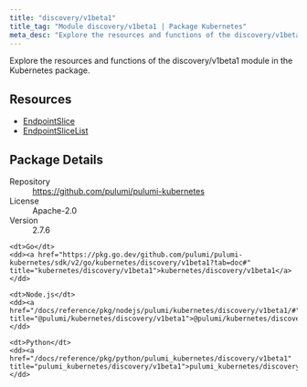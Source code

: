 ```yaml
---
title: "discovery/v1beta1"
title_tag: "Module discovery/v1beta1 | Package Kubernetes"
meta_desc: "Explore the resources and functions of the discovery/v1beta1 module in the Kubernetes package."
---
```


<!-- WARNING: this file was generated by Pulumi Docs Generator. -->
<!-- Do not edit by hand unless you're certain you know what you are doing! -->

Explore the resources and functions of the discovery/v1beta1 module in the Kubernetes package.

<h2 id="resources">Resources</h2>
<ul class="api">
    <li><a href="endpointslice" title="EndpointSlice"><span class="symbol resource"></span>EndpointSlice</a></li>
    <li><a href="endpointslicelist" title="EndpointSliceList"><span class="symbol resource"></span>EndpointSliceList</a></li>
</ul>

<h2 id="package-details">Package Details</h2>
<dl class="package-details">
	<dt>Repository</dt>
	<dd><a href="https://github.com/pulumi/pulumi-kubernetes">https://github.com/pulumi/pulumi-kubernetes</a></dd>
	<dt>License</dt>
	<dd>Apache-2.0</dd>
	<dt>Version</dt>
	<dd>2.7.6</dd>
</dl>



<dl class="tabular">

    <dt>Go</dt>
    <dd><a href="https://pkg.go.dev/github.com/pulumi/pulumi-kubernetes/sdk/v2/go/kubernetes/discovery/v1beta1?tab=doc#" title="kubernetes/discovery/v1beta1">kubernetes/discovery/v1beta1</a></dd>

    <dt>Node.js</dt>
    <dd><a href="/docs/reference/pkg/nodejs/pulumi/kubernetes/discovery/v1beta1/#" title="@pulumi/kubernetes/discovery/v1beta1">@pulumi/kubernetes/discovery/v1beta1</a></dd>

    <dt>Python</dt>
    <dd><a href="/docs/reference/pkg/python/pulumi_kubernetes/discovery/v1beta1" title="pulumi_kubernetes/discovery/v1beta1">pulumi_kubernetes/discovery/v1beta1</a></dd>

</dl>

